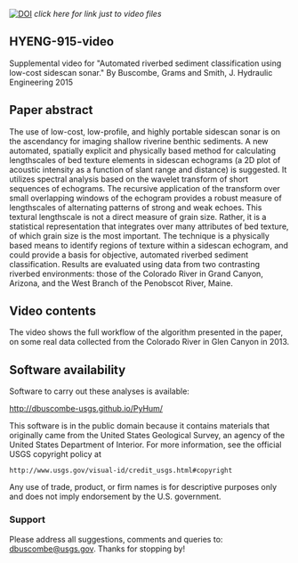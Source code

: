 

[![DOI](https://zenodo.org/badge/doi/10.5281/zenodo.19116.svg)](http://dx.doi.org/10.5281/zenodo.19116)
*click here for link just to video files*

## HYENG-915-video
Supplemental video for "Automated riverbed sediment classification using low-cost sidescan sonar." By Buscombe, Grams and Smith, J. Hydraulic Engineering 2015

## Paper abstract
The use of low-cost, low-profile, and highly portable sidescan sonar is on the ascendancy for imaging shallow riverine benthic sediments. A new automated, spatially explicit and physically based method for calculating lengthscales of bed texture elements in sidescan echograms (a 2D plot of acoustic intensity as a function of slant range and distance) is suggested. It utilizes spectral analysis based on the wavelet transform of short sequences of echograms. The recursive application of the transform over small overlapping windows of the echogram provides a robust measure of lengthscales of alternating patterns of strong and weak echoes. This textural lengthscale is not a direct measure of grain size. Rather, it is a statistical representation that integrates over many attributes of bed texture, of which grain size is the most important. The technique is a physically based means to identify regions of texture within a sidescan echogram, and could provide a basis for objective, automated riverbed sediment classification. Results are evaluated using data from two contrasting riverbed environments: those of the Colorado River in Grand Canyon, Arizona, and the West Branch of the Penobscot River, Maine.

## Video contents
The video shows the full workflow of the algorithm presented in the paper, on some real data collected from the Colorado River in Glen Canyon in 2013.

## Software availability
Software to carry out these analyses is available:

http://dbuscombe-usgs.github.io/PyHum/

This software is in the public domain because it contains materials that originally came 
from the United States Geological Survey, an agency of the United States Department of Interior. 
For more information, see the official USGS copyright policy at 

```
http://www.usgs.gov/visual-id/credit_usgs.html#copyright
```

Any use of trade, product, or firm names is for descriptive purposes only and does not imply endorsement by the U.S. government. 

### Support
Please address all suggestions, comments and queries to: dbuscombe@usgs.gov. Thanks for stopping by! 

